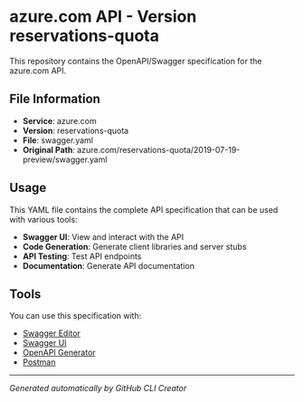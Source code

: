 # azure.com API - Version reservations-quota

This repository contains the OpenAPI/Swagger specification for the azure.com API.

## File Information

- **Service**: azure.com
- **Version**: reservations-quota
- **File**: swagger.yaml
- **Original Path**: azure.com/reservations-quota/2019-07-19-preview/swagger.yaml

## Usage

This YAML file contains the complete API specification that can be used with various tools:

- **Swagger UI**: View and interact with the API
- **Code Generation**: Generate client libraries and server stubs
- **API Testing**: Test API endpoints
- **Documentation**: Generate API documentation

## Tools

You can use this specification with:

- [Swagger Editor](https://editor.swagger.io/)
- [Swagger UI](https://swagger.io/tools/swagger-ui/)
- [OpenAPI Generator](https://openapi-generator.tech/)
- [Postman](https://www.postman.com/)

---

*Generated automatically by GitHub CLI Creator*
